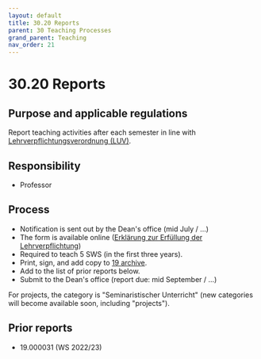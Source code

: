 ```yaml
---
layout: default
title: 30.20 Reports
parent: 30 Teaching Processes
grand_parent: Teaching
nav_order: 21
---
```


# 30.20 Reports

## Purpose and applicable regulations

Report teaching activities after each semester in line with [Lehrverpflichtungsverordnung (LUV)](https://www.uni-bamberg.de/fileadmin/uni/verwaltung/mittelbau-konvent/Lehrverpflichtungsverordnung2004.pdf).

## Responsibility

- Professor

## Process

- Notification is sent out by the Dean's office (mid July / ...)
- The form is available online ([Erklärung zur Erfüllung der Lehrverpflichtung](https://www.uni-bamberg.de/abt-personal/formulare-infos-und-merkblaetter/))
- Required to teach 5 SWS (in the first three years).
- Print, sign, and add copy to [19 archive](../../lab_basics/19_archive.html).
- Add to the list of prior reports below.
- Submit to the Dean's office (report due: mid September / ...)

For projects, the category is "Seminaristischer Unterricht" (new categories will become available soon, including "projects").

## Prior reports

- 19.000031 (WS 2022/23)
